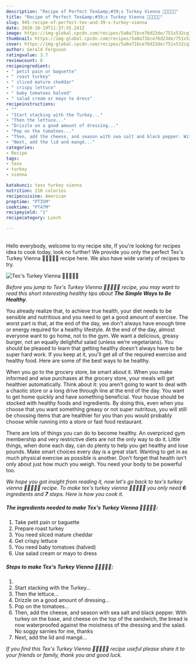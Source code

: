 ```yaml
---
description: "Recipe of Perfect Tex&amp;#39;s Turkey Vienna 🦃🍞🧀🍲🍅"
title: "Recipe of Perfect Tex&amp;#39;s Turkey Vienna 🦃🍞🧀🍲🍅"
slug: 945-recipe-of-perfect-tex-and-39-s-turkey-vienna
date: 2020-10-19T11:37:55.241Z
image: https://img-global.cpcdn.com/recipes/5a0a71bce76d23de/751x532cq70/texs-turkey-vienna-🦃🍞🧀🍲🍅-recipe-main-photo.jpg
thumbnail: https://img-global.cpcdn.com/recipes/5a0a71bce76d23de/751x532cq70/texs-turkey-vienna-🦃🍞🧀🍲🍅-recipe-main-photo.jpg
cover: https://img-global.cpcdn.com/recipes/5a0a71bce76d23de/751x532cq70/texs-turkey-vienna-🦃🍞🧀🍲🍅-recipe-main-photo.jpg
author: Gerald Ferguson
ratingvalue: 3.7
reviewcount: 8
recipeingredient:
- " petit pain or baguette"
- " roast turkey"
- " sliced mature cheddar"
- " crispy lettuce"
- " baby tomatoes halved"
- " salad cream or mayo to dress"
recipeinstructions:
- ""
- "Start stacking with the Turkey..."
- "Then the lettuce..."
- "Drizzle on a good amount of dressing..."
- "Pop on the tomatoes..."
- "Then, add the cheese, and season with sea salt and black pepper. With turkey on the base, and cheese on the top of the sandwich, the bread is now waterproofed against the moistness of the dressing and the salad. No soggy sarnies for me, thanks"
- "Next, add the lid and mangé..."
categories:
- Recipe
tags:
- texs
- turkey
- vienna

katakunci: texs turkey vienna 
nutrition: 210 calories
recipecuisine: American
preptime: "PT35M"
cooktime: "PT47M"
recipeyield: "1"
recipecategory: Lunch

---
```

<br>
Hello everybody, welcome to my recipe site, If you're looking for recipes idea to cook today, look no further! We provide you only the perfect Tex&#39;s Turkey Vienna 🦃🍞🧀🍲🍅 recipe here. We also have wide variety of recipes to try.
<br>


![Tex&#39;s Turkey Vienna 🦃🍞🧀🍲🍅](https://img-global.cpcdn.com/recipes/5a0a71bce76d23de/751x532cq70/texs-turkey-vienna-🦃🍞🧀🍲🍅-recipe-main-photo.jpg)

<i>Before you jump to Tex&#39;s Turkey Vienna 🦃🍞🧀🍲🍅 recipe, you may want to read this short interesting healthy tips about <strong>The Simple Ways to Be Healthy</strong>.</i>

You already realize that, to achieve true health, your diet needs to be sensible and nutritious and you need to get a good amount of exercise. The worst part is that, at the end of the day, we don't always have enough time or energy required for a healthy lifestyle. At the end of the day, almost everyone want to go home, not to the gym. We want a delicious, greasy burger, not an equally delightful salad (unless we’re vegetarians). You should be pleased to learn that getting healthy doesn't always have to be super hard work. If you keep at it, you'll get all of the required exercise and healthy food. Here are some of the best ways to be healthy.

When you go to the grocery store, be smart about it. When you make informed and wise purchases at the grocery store, your meals will get healthier automatically. Think about it: you aren’t going to want to deal with a chaotic store or a long drive through line at the end of the day. You want to get home quickly and have something beneficial. Your house should be stocked with healthy foods and ingredients. By doing this, even when you choose that you want something greasy or not super nutritous, you will still be choosing items that are healthier for you than you would probably choose while running into a store or fast food restaurant.

There are lots of things you can do to become healthy. An overpriced gym membership and very restrictive diets are not the only way to do it. Little things, when done each day, can do plenty to help you get healthy and lose pounds. Make smart choices every day is a great start. Wanting to get in as much physical exercise as possible is another. Don't forget that health isn't only about just how much you weigh. You need your body to be powerful too. 


<i>We hope you got insight from reading it, now let's go back to tex&#39;s turkey vienna 🦃🍞🧀🍲🍅 recipe. To make tex&#39;s turkey vienna 🦃🍞🧀🍲🍅 you only need <strong>6</strong> ingredients and <strong>7</strong> steps. Here is how you cook it.
</i>

##### The ingredients needed to make Tex&#39;s Turkey Vienna 🦃🍞🧀🍲🍅:

1. Take  petit pain or baguette
1. Prepare  roast turkey
1. You need  sliced mature cheddar
1. Get  crispy lettuce
1. You need  baby tomatoes (halved)
1. Use  salad cream or mayo to dress


##### Steps to make Tex&#39;s Turkey Vienna 🦃🍞🧀🍲🍅:

1. 
1. Start stacking with the Turkey...
1. Then the lettuce...
1. Drizzle on a good amount of dressing...
1. Pop on the tomatoes...
1. Then, add the cheese, and season with sea salt and black pepper. With turkey on the base, and cheese on the top of the sandwich, the bread is now waterproofed against the moistness of the dressing and the salad. No soggy sarnies for me, thanks
1. Next, add the lid and mangé...


<i>If you find this Tex&#39;s Turkey Vienna 🦃🍞🧀🍲🍅 recipe useful please share it to your friends or family, thank you and good luck.</i>
